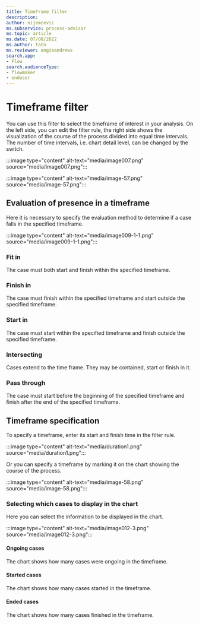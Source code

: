 ```yaml
---
title: Timeframe filter
description:
author: nijemcevic
ms.subservice: process-advisor
ms.topic: article
ms.date: 07/08/2022
ms.author: tatn
ms.reviewer: angieandrews
search.app:
- Flow
search.audienceType:
- flowmaker
- enduser
---
```


# Timeframe filter

You can use this filter to select the timeframe of interest in your analysis. On the left side, you can edit the filter rule, the right side shows the visualization of the course of the process divided into equal time intervals. The number of time intervals, i.e. chart detail level, can be changed by the switch.

:::image type="content" alt-text="media/image007.png" source="media/image007.png":::

:::image type="content" alt-text="media/image-57.png" source="media/image-57.png":::

## Evaluation of presence in a timeframe

Here it is necessary to specify the evaluation method to determine if a case falls in the specified timeframe.

:::image type="content" alt-text="media/image009-1-1.png" source="media/image009-1-1.png":::

### Fit in

The case must both start and finish within the specified timeframe.

### Finish in

The case must finish within the specified timeframe and start outside the specified timeframe.

### Start in

The case must start within the specified timeframe and finish outside the specified timeframe.

### Intersecting

Cases extend to the time frame. They may be contained, start or finish in it.

### Pass through

The case must start before the beginning of the specified timeframe and finish after the end of the specified timeframe.

## Timeframe specification

To specify a timeframe, enter its start and finish time in the filter rule.

:::image type="content" alt-text="media/duration1.png" source="media/duration1.png":::

Or you can specify a timeframe by marking it on the chart showing the course of the process.

:::image type="content" alt-text="media/image-58.png" source="media/image-58.png":::

### Selecting which cases to display in the chart

Here you can select the information to be displayed in the chart.

:::image type="content" alt-text="media/image012-3.png" source="media/image012-3.png":::

#### Ongoing cases

The chart shows how many cases were ongoing in the timeframe.

#### Started cases

The chart shows how many cases started in the timeframe.

#### Ended cases

The chart shows how many cases finished in the timeframe.


